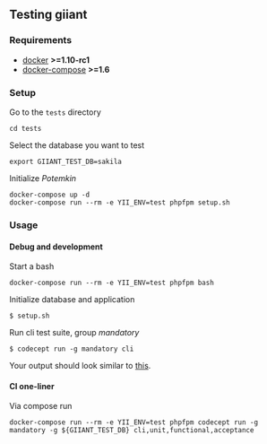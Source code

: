 ## Testing giiant


### Requirements

- [docker](https://docs.docker.com) **>=1.10-rc1**
- [docker-compose](https://docs.docker.com/compose/) **>=1.6**


### Setup

Go to the `tests` directory

    cd tests

Select the database you want to test

    export GIIANT_TEST_DB=sakila

Initialize *Potemkin*
    
    docker-compose up -d
    docker-compose run --rm -e YII_ENV=test phpfpm setup.sh


### Usage
   
#### Debug and development

Start a bash

    docker-compose run --rm -e YII_ENV=test phpfpm bash

Initialize database and application    
    
    $ setup.sh

Run cli test suite, group *mandatory*
    
    $ codecept run -g mandatory cli

Your output should look similar to [this](https://ci.hrzg.de/projects/24/builds/2685).


#### CI one-liner

Via compose run
    
    docker-compose run --rm -e YII_ENV=test phpfpm codecept run -g mandatory -g ${GIIANT_TEST_DB} cli,unit,functional,acceptance
